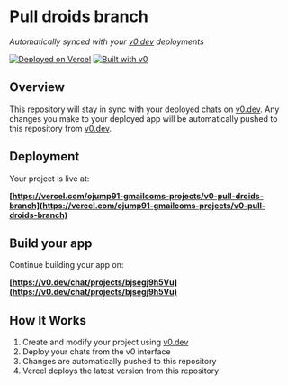 # Pull droids branch

*Automatically synced with your [v0.dev](https://v0.dev) deployments*

[![Deployed on Vercel](https://img.shields.io/badge/Deployed%20on-Vercel-black?style=for-the-badge&logo=vercel)](https://vercel.com/ojump91-gmailcoms-projects/v0-pull-droids-branch)
[![Built with v0](https://img.shields.io/badge/Built%20with-v0.dev-black?style=for-the-badge)](https://v0.dev/chat/projects/bjsegj9h5Vu)

## Overview

This repository will stay in sync with your deployed chats on [v0.dev](https://v0.dev).
Any changes you make to your deployed app will be automatically pushed to this repository from [v0.dev](https://v0.dev).

## Deployment

Your project is live at:

**[https://vercel.com/ojump91-gmailcoms-projects/v0-pull-droids-branch](https://vercel.com/ojump91-gmailcoms-projects/v0-pull-droids-branch)**

## Build your app

Continue building your app on:

**[https://v0.dev/chat/projects/bjsegj9h5Vu](https://v0.dev/chat/projects/bjsegj9h5Vu)**

## How It Works

1. Create and modify your project using [v0.dev](https://v0.dev)
2. Deploy your chats from the v0 interface
3. Changes are automatically pushed to this repository
4. Vercel deploys the latest version from this repository